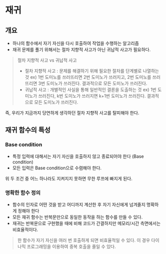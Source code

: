 # 재귀
## 개요
- 하나의 함수에서 자기 자신을 다시 호출하여 작업을 수행하는 알고리즘
- 재귀 문제를 풀기 위해서는 절차 지향적 사고가 아닌 귀납적 사고가 필요하다.

> 절차 지향적 사고 vs 귀납적 사고
> - 절차 지향적 사고 : 문제를 해결하기 위해 필요한 절차를 단계별로 나열하는 것
> ex) 1번 도미노를 쓰러뜨리면 2번 도미노가 쓰러지고, 2번 도미노를 쓰러뜨리면 3번 도미노가 쓰러진다. 결과적으로 모든 도미노가 쓰러진다.<br />
> - 귀납적 사고 : 개별적인 사실을 통해 일반적인 결론을 도출하는 것
> ex) 1번 도미노가 쓰러진다, k번 도미노가 쓰러지면 k+1번 도미노가 쓰러진다. 결과적으로 모든 도미노가 쓰러진다.

즉, 우리가 지금까지 당연하게 생각하던 절차 지향적 사고를 탈피해야 한다.

## 재귀 함수의 특성
### Base condition
- 특정 입력에 대해서는 자기 자신을 호출하지 않고 종료되어야 한다 (Base condition)
- 모든 입력은 Base condition으로 수렴해야 한다.

위 두 조건 중 어느 하나라도 지켜지지 못하면 무한 루프에 빠지게 된다.

### 명확한 함수 정의
- 함수의 인자로 어떤 것을 받고 어디까지 계산한 후 자기 자신에게 넘겨줄지 명확하게 정해야 한다
- 모든 재귀 함수는 반복문만으로 동일한 동작을 하는 함수를 만들 수 있다.
- 재귀는 반복문으로 구현했을 때에 비해 코드가 간결하지만 메모리/시간 측면에서는 비효율적이다.

> 한 함수가 자기 자신을 여러 번 호출하게 되면 비효율적일 수 있다. 이 경우 다이나믹 프로그래밍을 이용하여 중복 호출을 줄일 수 있다.